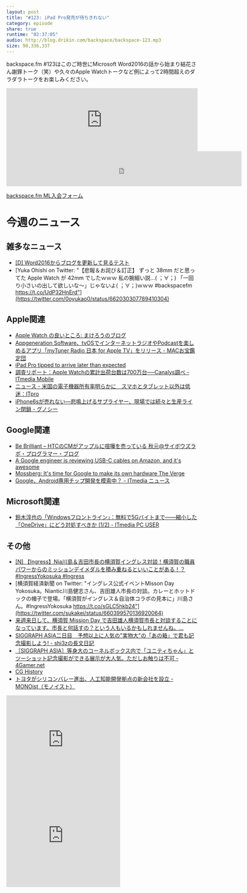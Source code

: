 ```yaml
---
layout: post
title: "#123: iPad Pro発売が待ちきれない"
category: episode
share: true
runtime: "02:37:05"
audio: http://blog.drikin.com/backspace/backspace-123.mp3
size: 98,336,337
---
```


backspace.fm #123はこのご時世にMicrosoft Word2016の話から始まり結花さん謝罪トーク（笑）や久々のApple Watchトークなど例によって2時間超えのダラダラトークをお楽しみください。

<iframe width="100%" height="166" scrolling="no" frameborder="no" src="https://w.soundcloud.com/player/?url=https%3A//api.soundcloud.com/tracks/232218446&amp;color=ff5500&amp;auto_play=false&amp;hide_related=false&amp;show_comments=true&amp;show_user=true&amp;show_reposts=false"></iframe>

<iframe src="http://backspace.fm/subscribes.html" width="123%" height="92" scrolling="no" frameborder="0"></iframe>

[backspace.fm ML入会フォーム](http://backspace.us11.list-manage.com/subscribe?u=09c933bd3997c1d16dbed156a&id=84b6529b91)

# 今週のニュース

## 雑多なニュース
- [[D] Word2016からブログを更新して見るテスト](http://blog.drikin.com/2015/11/word2016.html)
- [Yuka Ohishi on Twitter: "【悲報＆お詫び＆訂正】 ずっと 38mm だと思ってた Apple Watch が 42mm でしたｗｗｗ 私の腕細い説…( ；∀；) 「一回り小さいの出して欲しいな〜」じゃないよ( ；∀；)ｗｗｗ #backspacefm https://t.co/UdP32HnErd"](https://twitter.com/0oyukao0/status/662030307789410304)

## Apple関連
- [Apple Watch の良いところ: まけろうのブログ](http://vfr800fi.cocolog-nifty.com/blog/2015/11/apple-watch-df1.html)
- [Appgeneration Software、tvOSでインターネットラジオやPodcastを楽しめるアプリ「myTuner Radio 日本 for Apple TV」をリリース - MACお宝鑑定団](http://www.macotakara.jp/blog/TVApp/entry-28375.html)
- [iPad Pro tipped to arrive later than expected](http://www.cultofmac.com/396108/ipad-pro-tipped-to-arrive-later-than-expected/)
- [調査リポート：Apple Watchの累計出荷台数は700万台──Canalys調べ - ITmedia Mobile](http://www.itmedia.co.jp/mobile/articles/1511/06/news059.html)
- [ニュース - 米国の電子機器所有率明らかに　スマホとタブレット以外は低迷：ITpro](http://itpro.nikkeibp.co.jp/atcl/news/15/110203585/?s2p)
- [iPhone6sが売れない―悲鳴上げるサプライヤー、現場では続々と生産ライン閉鎖 - グノシー](https://gunosy.com/articles/RnFv6)

## Google関連
- [Be Brilliant – HTCのCMがアップルに喧嘩を売っている  秋元@サイボウズラボ・プログラマー・ブログ](http://developer.cybozu.co.jp/akky/2015/11/be-different-htc-tvcm-exactly-follows-apples/)
- [A Google engineer is reviewing USB-C cables on Amazon, and it&#039;s awesome](http://thenextweb.com/insider/2015/11/05/a-google-engineer-is-reviewing-usb-c-cables-on-amazon-and-its-awesome/)
- [Mossberg: It&#039;s time for Google to make its own hardware  The Verge](http://www.theverge.com/2015/11/4/9666760/walt-mossberg-google-nexus-hardware-innovation)
- [Google、Android専用チップ開発を模索中？ - ITmedia ニュース](http://www.itmedia.co.jp/news/articles/1511/06/news080.html)

## Microsoft関連
- [鈴木淳也の「Windowsフロントライン」：無料で5Gバイトまで――縮小した「OneDrive」にどう対処すべきか (1/2) - ITmedia PC USER](http://www.itmedia.co.jp/pcuser/articles/1511/08/news015.html)

## その他
- [[N] 【Ingress】Nia川島＆吉田市長の横須賀イングレス対談！横須賀の職員パワーからのミッションデイメダルを積み重ねるといいことがある！？ #IngressYokosuka #Ingress](http://netafull.net/ingress/051664.html)
- [横須賀経済新聞 on Twitter: "イングレス公式イベントMisson Day Yokosuka。Niantic川島健志さん、吉田雄人市長の対談。カレーとホットドックの帽子で登場。「横須賀がイングレス＆自治体コラボの見本に」川島さん。#IngressYokosuka https://t.co/sGLC5hkb24"](https://twitter.com/sukakei/status/660399570136920064)
- [来週来日して、横須賀 Mission Day で吉田雄人横須賀市長と対談することになっています。市長と何話すの？という人もいるかもしれませんね。…](https://plus.google.com/+MasashiKawashima/posts/4w7m1h8NyFQ)
- [SIGGRAPH ASIA二日目　予想以上に人気の&quot;実物大&quot;の「あの箱」で君も記念撮影しよう! - shi3zの長文日記](http://d.hatena.ne.jp/shi3z/20151104/1446589790)
- [［SIGGRAPH ASIA］等身大のコーネルボックス内で「ユニティちゃん」とツーショット記念撮影ができる展示が大人気。ただしお触りは不可 - 4Gamer.net](http://www.4gamer.net/games/210/G021014/20151104116/)
- [CG History](http://nishitalab.org/user/nis/ourworks/history/CGhistory.html)
- [トヨタがシリコンバレー進出、人工知能開発拠点の新会社を設立 - MONOist（モノイスト）](http://monoist.atmarkit.co.jp/mn/articles/1511/06/news082.html)

<iframe src="http://rcm-fe.amazon-adsystem.com/e/cm?t=driftking-22&o=9&p=12&l=bn1&mode=videogames-jp&browse=637394&fc1=000000&lt1=_blank&lc1=3366FF&bg1=FFFFFF&f=ifr" marginwidth="0" marginheight="0" width="300" height="252" border="0" frameborder="0" style="border:none;" scrolling="no"></iframe>
<iframe src="http://rcm-fe.amazon-adsystem.com/e/cm?t=driftking-22&o=9&p=12&l=bn1&mode=computers-jp&browse=2127212390&fc1=000000&lt1=_blank&lc1=3366FF&bg1=FFFFFF&f=ifr" marginwidth="0" marginheight="0" width="300" height="252" border="0" frameborder="0" style="border:none;" scrolling="no"></iframe>
